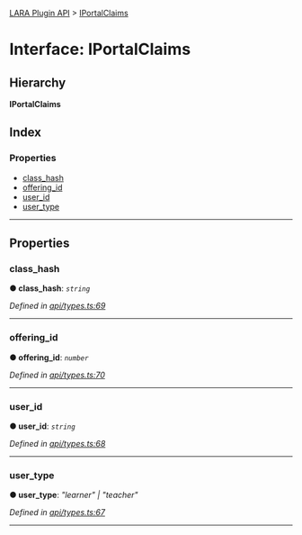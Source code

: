 [LARA Plugin API](../README.md) > [IPortalClaims](../interfaces/iportalclaims.md)

# Interface: IPortalClaims

## Hierarchy

**IPortalClaims**

## Index

### Properties

* [class_hash](iportalclaims.md#class_hash)
* [offering_id](iportalclaims.md#offering_id)
* [user_id](iportalclaims.md#user_id)
* [user_type](iportalclaims.md#user_type)

---

## Properties

<a id="class_hash"></a>

###  class_hash

**● class_hash**: *`string`*

*Defined in [api/types.ts:69](https://github.com/concord-consortium/lara/blob/4825314e/lara-plugin-api/src/api/types.ts#L69)*

___
<a id="offering_id"></a>

###  offering_id

**● offering_id**: *`number`*

*Defined in [api/types.ts:70](https://github.com/concord-consortium/lara/blob/4825314e/lara-plugin-api/src/api/types.ts#L70)*

___
<a id="user_id"></a>

###  user_id

**● user_id**: *`string`*

*Defined in [api/types.ts:68](https://github.com/concord-consortium/lara/blob/4825314e/lara-plugin-api/src/api/types.ts#L68)*

___
<a id="user_type"></a>

###  user_type

**● user_type**: *"learner" \| "teacher"*

*Defined in [api/types.ts:67](https://github.com/concord-consortium/lara/blob/4825314e/lara-plugin-api/src/api/types.ts#L67)*

___

